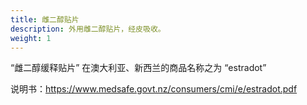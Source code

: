 ```yaml
---
title: 雌二醇贴片
description: 外用雌二醇贴片，经皮吸收。
weight: 1
---
```


“雌二醇缓释贴片” 在澳大利亚、新西兰的商品名称之为 “estradot”

说明书：<https://www.medsafe.govt.nz/consumers/cmi/e/estradot.pdf>
